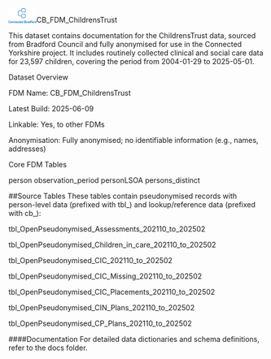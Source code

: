 <a href="https://www.bradfordresearch.nhs.uk/our-research-teams/connected-bradford/">
  <img align="left" alt="ConnectedBradford" width="55px" src="https://github.com/ShoreRob1/Images/blob/main/CB%20logo%201.png?raw=true" />
</a>

CB_FDM_ChildrensTrust

This dataset contains documentation for the ChildrensTrust data, sourced from Bradford Council and fully anonymised for use in the Connected Yorkshire project. It includes routinely collected clinical and social care data for 23,597 children, covering the period from 2004-01-29 to 2025-05-01.

Dataset Overview

FDM Name: CB_FDM_ChildrensTrust

Latest Build: 2025-06-09

Linkable: Yes, to other FDMs

Anonymisation: Fully anonymised; no identifiable information (e.g., names, addresses)

Core FDM Tables

person
observation_period
personLSOA
persons_distinct

##Source Tables
These tables contain pseudonymised records with person-level data (prefixed with tbl_) and lookup/reference data (prefixed with cb_):

tbl_OpenPseudonymised_Assessments_202110_to_202502

tbl_OpenPseudonymised_Children_in_care_202110_to_202502

tbl_OpenPseudonymised_CIC_202110_to_202502

tbl_OpenPseudonymised_CIC_Missing_202110_to_202502

tbl_OpenPseudonymised_CIC_Placements_202110_to_202502

tbl_OpenPseudonymised_CIN_Plans_202110_to_202502

tbl_OpenPseudonymised_CP_Plans_202110_to_202502

####Documentation
For detailed data dictionaries and schema definitions, refer to the docs folder.

